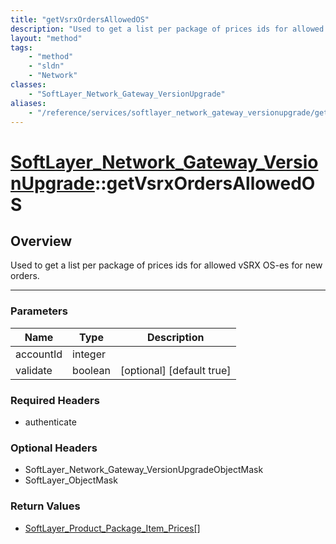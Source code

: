 ```yaml
---
title: "getVsrxOrdersAllowedOS"
description: "Used to get a list per package of prices ids for allowed vSRX OS-es for new orders."
layout: "method"
tags:
    - "method"
    - "sldn"
    - "Network"
classes:
    - "SoftLayer_Network_Gateway_VersionUpgrade"
aliases:
    - "/reference/services/softlayer_network_gateway_versionupgrade/getVsrxOrdersAllowedOS"
---
```

# [SoftLayer_Network_Gateway_VersionUpgrade](/reference/services/SoftLayer_Network_Gateway_VersionUpgrade)::getVsrxOrdersAllowedOS




## Overview 
Used to get a list per package of prices ids for allowed vSRX OS-es for new orders. 



-----

### Parameters 
|Name | Type | Description |
| --- | --- | --- |
|accountId| integer| |
|validate| boolean| [optional] [default true]|


### Required Headers
* authenticate


### Optional Headers
* SoftLayer_Network_Gateway_VersionUpgradeObjectMask
* SoftLayer_ObjectMask

### Return Values
* <a href='/reference/datatypes/SoftLayer_Product_Package_Item_Prices'>SoftLayer_Product_Package_Item_Prices[] </a>




